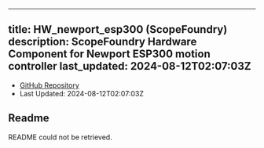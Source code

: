 
---
title: HW_newport_esp300 (ScopeFoundry)
description: ScopeFoundry Hardware Component for Newport ESP300 motion controller
last_updated: 2024-08-12T02:07:03Z
---
- [GitHub Repository](https://github.com/ScopeFoundry/HW_newport_esp300)
- Last Updated: 2024-08-12T02:07:03Z
## Readme
README could not be retrieved.
